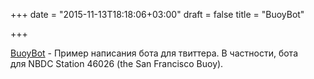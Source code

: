 +++
date = "2015-11-13T18:18:06+03:00"
draft = false
title = "BuoyBot"

+++

<p><a href="https://github.com/johnbeil/BuoyBot">BuoyBot</a>&nbsp;- Пример написания бота для твиттера. В частности, бота для&nbsp;NBDC Station 46026 (the San Francisco Buoy).</p>


